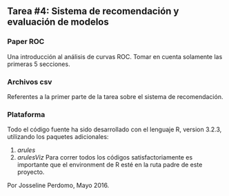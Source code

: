 ## Tarea #4: Sistema de recomendación y evaluación de modelos

### Paper ROC 
Una introducción al análisis de curvas ROC. Tomar en cuenta solamente las primeras 5 secciones.

### Archivos csv
Referentes a la primer parte de la tarea sobre el sistema de recomendación.

### Plataforma
Todo el código fuente ha sido desarrollado con el lenguaje R, version 3.2.3, utilizando los paquetes adicionales:
1. *arules*
2. *arulesViz*
Para correr todos los códigos satisfactoriamente es importante que el environment de R esté en la ruta padre de este proyecto.

Por Josseline Perdomo, Mayo 2016.
